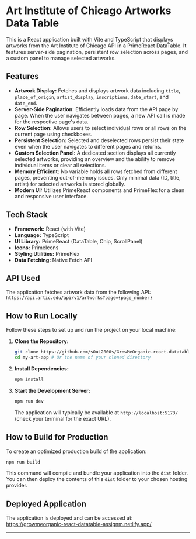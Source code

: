 # Art Institute of Chicago Artworks Data Table

This is a React application built with Vite and TypeScript that displays artworks from the Art Institute of Chicago API in a PrimeReact DataTable. It features server-side pagination, persistent row selection across pages, and a custom panel to manage selected artworks.

## Features

*   **Artwork Display:** Fetches and displays artwork data including `title`, `place_of_origin`, `artist_display`, `inscriptions`, `date_start`, and `date_end`.
*   **Server-Side Pagination:** Efficiently loads data from the API page by page. When the user navigates between pages, a new API call is made for the respective page's data.
*   **Row Selection:** Allows users to select individual rows or all rows on the current page using checkboxes.
*   **Persistent Selection:** Selected and deselected rows persist their state even when the user navigates to different pages and returns.
*   **Custom Selection Panel:** A dedicated section displays all currently selected artworks, providing an overview and the ability to remove individual items or clear all selections.
*   **Memory Efficient:** No variable holds all rows fetched from different pages, preventing out-of-memory issues. Only minimal data (ID, title, artist) for selected artworks is stored globally.
*   **Modern UI:** Utilizes PrimeReact components and PrimeFlex for a clean and responsive user interface.

## Tech Stack

*   **Framework:** React (with Vite)
*   **Language:** TypeScript
*   **UI Library:** PrimeReact (DataTable, Chip, ScrollPanel)
*   **Icons:** PrimeIcons
*   **Styling Utilities:** PrimeFlex
*   **Data Fetching:** Native Fetch API

## API Used

The application fetches artwork data from the following API:
`https://api.artic.edu/api/v1/artworks?page={page_number}`

## How to Run Locally

Follow these steps to set up and run the project on your local machine:

1.  **Clone the Repository:**
    ```bash
    git clone https://github.com/sOuL2000s/GrowMeOrganic-react-datatable-assignment.git
    cd my-art-app # Or the name of your cloned directory
    ```
2.  **Install Dependencies:**
    ```bash
    npm install
    ```
3.  **Start the Development Server:**
    ```bash
    npm run dev
    ```
    The application will typically be available at `http://localhost:5173/` (check your terminal for the exact URL).

## How to Build for Production

To create an optimized production build of the application:

```bash
npm run build
```
This command will compile and bundle your application into the `dist` folder. You can then deploy the contents of this `dist` folder to your chosen hosting provider.

## Deployed Application

The application is deployed and can be accessed at:
https://growmeorganic-react-datatable-assignm.netlify.app/

---